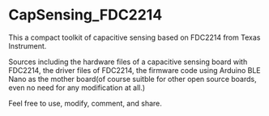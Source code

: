 # CapSensing_FDC2214
This a compact toolkit of capacitive sensing based on FDC2214 from Texas Instrument.

Sources including the hardware files of a capacitive sensing board with FDC2214, the driver files of FDC2214, the firmware code using Arduino BLE Nano as the mother board(of course suitble for other open source boards, even no need for any modification at all.)

Feel free to use, modify, comment, and share. 
